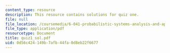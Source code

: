 ```yaml
---
content_type: resource
description: This resource contains solutions for quiz one.
file: null
file_location: /coursemedia/6-041-probabilistic-systems-analysis-and-applied-probability-spring-2006/0d56c424149b7afb44fa0d8eb22f6677_quiz1_sol.pdf
file_type: application/pdf
resourcetype: Document
title: quiz1_sol.pdf
uid: 0d56c424-149b-7afb-44fa-0d8eb22f6677
---
```

